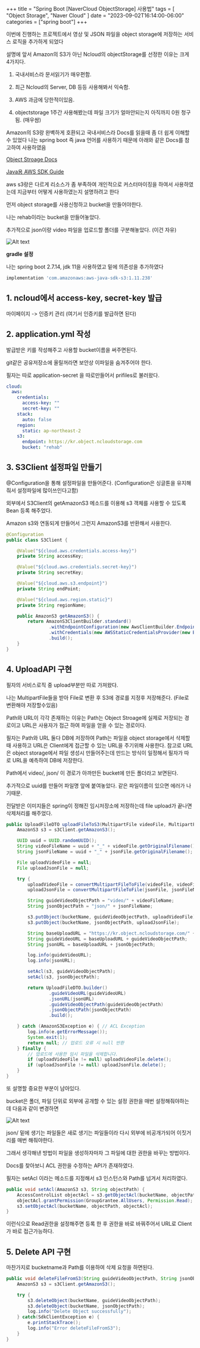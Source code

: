 +++
title = "Spring Boot [NaverCloud ObjectStorage] 사용법"
tags = [
    "Object Storage",
    "Naver Cloud"
]
date = "2023-09-02T16:14:00-06:00"
categories = ["spring boot"]
+++

이번에 진행하는 프로젝트에서 영상 및 JSON 파일을 object storage에 저장하는 서비스 로직을 추가하게 되었다

설명에 앞서 Amazon의 S3가 아닌 Ncloud의 objectStorage를 선정한 이유는 크게 4가지다.

1. 국내서비스라 문서읽기가 매우편함.

2. 최근 Ncloud의 Server, DB 등등 사용해봐서 익숙함.

3. AWS 과금에 당한적이있음.

4. objectstorage 1주간 사용해봤는데 파일 크기가 얼마안되는지 아직까지 0원 청구됨. (매우쌈)

Amazon의 S3랑 완벽하게 호환되고 국내서비스라 Docs를 읽을때 좀 더 쉽게 이해할 수 있었다
나는 spring boot 즉 java 언어를 사용하기 때문에 아래와 같은 Docs를 참고하여 사용하였음

[Object Stroage Docs](https://guide.ncloud-docs.com/docs/storage-storage-8-1)

[Java용 AWS SDK Guide](https://guide.ncloud-docs.com/docs/storage-storage-8-1)

aws s3랑은 다르게 리소스가 좀 부족하여 개인적으로 커스터마이징을 하여서 사용하였는데 지금부터 어떻게 사용하였는지 설명하려고 한다

먼저 object storage를 사용신청하고 bucket을 만들어야한다.

나는 rehab이라는 bucket을 만들어놓았다.

추가적으로 json이랑 video 파일을 업로드할 폴더를 구분해놓았다. (이건 자유)

![Alt text](/NaverCloud-ObjectStroage/img1.png)


**gradle 설정**

나는 spring boot 2.7.14, jdk 11을 사용하였고 밑에 의존성을 추가하였다

``` gradle
implementation 'com.amazonaws:aws-java-sdk-s3:1.11.238'
```

## 1. ncloud에서 access-key, secret-key 발급

마이페이지 -> 인증키 관리 (여기서 인증키를 발급하면 된다)

## 2. application.yml 작성

발급받은 키를 작성해주고 사용할 bucket이름을 써주면된다.

git같은 공유저장소에 올릴꺼라면 보안상 이파일을 숨겨주어야 한다.

필자는 따로 application-secret 을 따로만들어서 prifiles로 불러왔다.

``` yml
cloud:
  aws:
    credentials:
      access-key: ""
      secret-key: ""
    stack:
      auto: false
    region:
      static: ap-northeast-2
    s3:
      endpoint: https://kr.object.ncloudstorage.com
      bucket: "rehab"
```

## 3. S3Client 설정파일 만들기

@Configuration을 통해 설정파일을 만들어준다. (Configuration은 싱글톤을 유지해줘서 설정파일에 많이쓰인다고함)

외부에서 S3Client의 getAmazonS3 메소드를 이용해 s3 객체를 사용할 수 있도록 Bean 등록 해주었다.

Amazon s3와 연동되게 만들어서 그런지 AmazonS3를 반환해서 사용한다.

``` java
@Configuration
public class S3Client {

    @Value("${cloud.aws.credentials.access-key}")
    private String accessKey;

    @Value("${cloud.aws.credentials.secret-key}")
    private String secretKey;

    @Value("${cloud.aws.s3.endpoint}")
    private String endPoint;

    @Value("${cloud.aws.region.static}")
    private String regionName;

    public AmazonS3 getAmazonS3() {
        return AmazonS3ClientBuilder.standard()
                .withEndpointConfiguration(new AwsClientBuilder.EndpointConfiguration(endPoint, regionName))
                .withCredentials(new AWSStaticCredentialsProvider(new BasicAWSCredentials(accessKey, secretKey)))
                .build();
    }
}
```

## 4. UploadAPI 구현

필자의 서비스로직 중 upload부분만 따로 가져왔다.

나는 MultipartFile들을 받아 File로 변환 후 S3에 경로를 지정후 저장해준다. (File로 변환해야 저장할수있음)

Path와 URL이 각각 존재하는 이유는 Path는 Object Stroage에 실제로 저장되는 경로이고 URL은 사용자가 접근 하여 파일을 얻을 수 있는 경로이다.

필자는 Path와 URL 둘다 DB에 저장하여 Path는 파일을 object storage에서 삭제할 때 사용하고 URL은 Client에게 접근할 수 있는 URL을 주기위해 사용한다. 참고로 URL은 object storage에서 파일 생성시 만들어주는데 만드는 방식이 일정해서 필자가 따로 URL을 예측하여 DB에 저장한다.

Path에서 video/, json/ 이 경로가 아까만든 bucket에 만든 폴더라고 보면된다.

추가적으로 uuid를 만들어 파일명 앞에 붙여놓았다. 같은 파일이름이 있으면 에러가 나기때문.

전달받은 이미지들은 spring이 정해진 임시저장소에 저장하는데 file upload가 끝나면 삭제처리를 해주었다. 

``` java
public UploadFileDTO uploadFileToS3(MultipartFile videoFile, MultipartFile jsonFile, Program program) {
    AmazonS3 s3 = s3Client.getAmazonS3();

    UUID uuid = UUID.randomUUID();
    String videoFileName = uuid + "_" + videoFile.getOriginalFilename();
    String jsonFileName = uuid + "_" + jsonFile.getOriginalFilename();

    File uploadVideoFile = null;
    File uploadJsonFile = null;

    try {
        uploadVideoFile = convertMultipartFileToFile(videoFile, videoFileName);
        uploadJsonFile = convertMultipartFileToFile(jsonFile, jsonFileName);

        String guideVideoObjectPath = "video/" + videoFileName;
        String jsonObjectPath = "json/" + jsonFileName;

        s3.putObject(bucketName, guideVideoObjectPath, uploadVideoFile);
        s3.putObject(bucketName, jsonObjectPath, uploadJsonFile);

        String baseUploadURL = "https://kr.object.ncloudstorage.com/" + bucketName + "/";
        String guideVideoURL = baseUploadURL + guideVideoObjectPath;
        String jsonURL = baseUploadURL + jsonObjectPath;

        log.info(guideVideoURL);
        log.info(jsonURL);

        setAcl(s3, guideVideoObjectPath);
        setAcl(s3, jsonObjectPath);

        return UploadFileDTO.builder()
                .guideVideoURL(guideVideoURL)
                .jsonURL(jsonURL)
                .guideVideoObjectPath(guideVideoObjectPath)
                .jsonObjectPath(jsonObjectPath)
                .build();

    } catch (AmazonS3Exception e) { // ACL Exception
        log.info(e.getErrorMessage());
        System.exit(1);
        return null; // 업로드 오류 시 null 반환
    } finally {
        // 업로드에 사용한 임시 파일을 삭제합니다.
        if (uploadVideoFile != null) uploadVideoFile.delete();
        if (uploadJsonFile != null) uploadJsonFile.delete();
    }
}
```

또 설명할 중요한 부분이 남아있다.

bucket은 폴더, 파일 단위로 외부에 공개할 수 있는 설정 권한을 매번 설정해줘야하는데 다음과 같이 변경하면

![Alt text](/NaverCloud-ObjectStroage/img2.png)

json/ 밑에 생기는 파일들은 새로 생기는 파일들이라 다시 외부에 비공개가되어 이짓거리를 매번 해줘야한다.

그래서 생각해낸 방법이 파일을 생성하자마자 그 파일에 대한 권한을 바꾸는 방법이다.

Docs를 찾아보니 ACL 권한을 수정하는 API가 존재하였다.

필자는 setAcl 이라는 메소드를 지정해서 s3 인스턴스와 Path를 넘겨서 처리하였다.

``` java
public void setAcl(AmazonS3 s3, String objectPath) {
    AccessControlList objectAcl = s3.getObjectAcl(bucketName, objectPath);
    objectAcl.grantPermission(GroupGrantee.AllUsers, Permission.Read);
    s3.setObjectAcl(bucketName, objectPath, objectAcl);
}
```

이런식으로 Read권한을 설정해주면 등록 한 후 권한을 바로 바꿔주어서 URL로 Client가 바로 접근가능하다.

## 5. Delete API 구현

마찬가지로 bucketname과 Path를 이용하여 삭제 요청을 하면된다.

``` java
public void deleteFileFromS3(String guideVideoObjectPath, String jsonObjectPath) {
    AmazonS3 s3 = s3Client.getAmazonS3();

    try {
        s3.deleteObject(bucketName, guideVideoObjectPath);
        s3.deleteObject(bucketName, jsonObjectPath);
        log.info("Delete Object successfully");
    } catch(SdkClientException e) {
        e.printStackTrace();
        log.info("Error deleteFileFromS3");
    }
}
```
